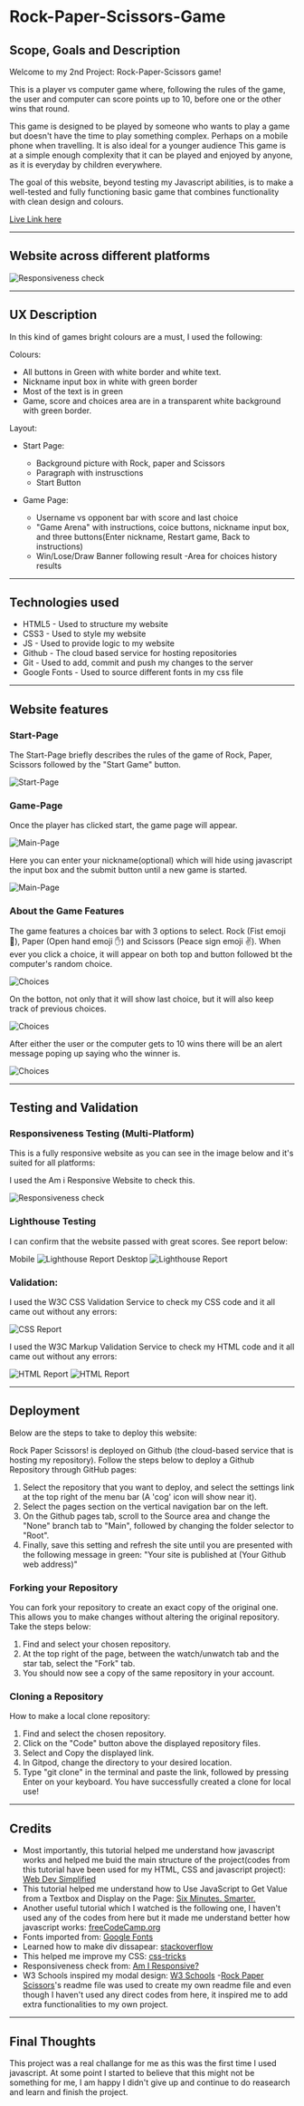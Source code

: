 # Rock-Paper-Scissors-Game

## Scope, Goals and Description
Welcome to my 2nd Project: Rock-Paper-Scissors game! 

This is a player vs computer game where, following the rules of the game, the user and computer can score points up to 10, before one or the other wins that round. 

This game is designed to be played by someone who wants to play a game but doesn't have the time to play something complex. Perhaps on a mobile phone when travelling. It is also ideal for a younger audience This game is at a simple enough complexity that it can be played and enjoyed by anyone, as it is everyday by children everywhere.

The goal of this website, beyond testing my Javascript abilities, is to make a well-tested and fully functioning basic game that combines functionality with clean design and colours. 

[Live Link here](https://mikyrenato.github.io/2nd-Project-Rock-Paper-Scissors/home.html)

---
## Website across different platforms
![Responsiveness check](/assets/images//responsiveness.PNG)

---
## UX Description

In this kind of games bright colours are a must, I used the following:

Colours:

- All buttons in Green with white border and white text.
- Nickname input box in white with green border
- Most of the text is in green
- Game, score and choices area are in a transparent white background with green border.

Layout:

- Start Page:
  - Background picture with Rock, paper and Scissors 
  - Paragraph with instrusctions
  - Start Button

- Game Page:
  - Username vs opponent bar with score and last choice
  - "Game Arena" with instructions, coice buttons, nickname input box, and three buttons(Enter nickname, Restart game, Back to instructions)
  - Win/Lose/Draw Banner following result
  -Area for choices history results


---

## Technologies used

- HTML5 - Used to structure my website
- CSS3 - Used to style my website
- JS - Used to provide logic to my website
- Github - The cloud based service for hosting repositories
- Git - Used to add, commit and push my changes to the server
- Google Fonts - Used to source different fonts in my css file

---
## Website features

### Start-Page

The Start-Page briefly describes the rules of the game of Rock, Paper, Scissors followed by the "Start Game" button.

![Start-Page](/assets/images/home.PNG)

### Game-Page

Once the player has clicked start, the game page will appear.

![Main-Page](/assets/images/game.PNG)

Here you can enter your nickname(optional) which will hide using javascript the input box and the submit button until a new game is started.

![Main-Page](/assets/images/game2.PNG)


### About the Game Features

The game features a choices bar with 3 options to select. Rock (Fist emoji 🤜), Paper (Open hand emoji ✋) and Scissors (Peace sign emoji ✌️). When ever you click a choice, it will appear on both top and button followed bt the computer's random choice. 

![Choices](/assets/images/game3.PNG)

On the botton, not only that it will show last choice, but it will also keep track of previous choices.

![Choices](/assets/images/game4.PNG)

After either the user or the computer gets to 10 wins there will be an alert message poping up saying who the winner is.

![Choices](/assets/images/alert.PNG)

---

## Testing and Validation

### Responsiveness Testing (Multi-Platform)

This is a fully responsive website as you can see in the image below and it's suited for all platforms:

I used the Am i Responsive Website to check this.

![Responsiveness check](/assets/images//responsiveness.PNG)

### Lighthouse Testing

I can confirm that the website passed with great scores. See report below:

Mobile
![Lighthouse Report](/assets/images/lighthouse.PNG)
Desktop
![Lighthouse Report](/assets/images/lighthouse2.PNG)


### Validation:

I used the W3C CSS Validation Service to check my CSS code and it all came out without any errors:

![CSS Report](/assets/images/css.PNG)

I used the W3C Markup Validation Service to check my HTML code and it all came out without any errors:

![HTML Report](/assets/images/homew3c.PNG)
![HTML Report](/assets/images/indexw3c.PNG)

---
## Deployment
Below are the steps to take to deploy this website:

Rock Paper Scissors! is deployed on Github (the cloud-based service that is hosting my repository). Follow the steps below to deploy a Github Repository through GitHub pages:

1. Select the repository that you want to deploy, and select the settings link at the top right of the menu bar (A 'cog' icon will show near it).
2. Select the pages section on the vertical navigation bar on the left.
3. On the Github pages tab, scroll to the Source area and change the "None" branch tab to "Main", followed by changing the folder selector to "Root".
4. Finally, save this setting and refresh the site until you are presented with the following message in green: "Your site is published at (Your Github web address)"

### Forking your Repository
You can fork your repository to create an exact copy of the original one. This allows you to make changes without altering the original repository. 
Take the steps below:

1. Find and select your chosen repository.
2. At the top right of the page, between the watch/unwatch tab and the star tab, select the "Fork" tab.
3. You should now see a copy of the same repository in your account.

### Cloning a Repository
How to make a local clone repository:

1. Find and select the chosen repository.
2. Click on the "Code" button above the displayed repository files.
3. Select and Copy the displayed link.
4. In Gitpod, change the directory to your desired location.
5. Type "git clone" in the terminal and paste the link, followed by pressing Enter on your keyboard. You have successfully created a clone for local use!


---
## Credits

- Most importantly, this tutorial helped me understand how javascript works and helped me buid the main structure of the project(codes from this tutorial have been used for my HTML, CSS and javascript project): [Web Dev Simplified](https://www.youtube.com/watch?v=1yS-JV4fWqY&list=PLFIUQuoVboS-nnEsyVYuwS0S1-tQJRwc8&index=4&t=516s)
- This tutorial helped me understand how to Use JavaScript to Get Value from a Textbox and Display on the Page: [Six Minutes. Smarter.](https://www.youtube.com/watch?v=aEj0Wu33hJM&t=344s)
- Another useful tutorial which I watched is the following one, I haven't used any of the codes from here but it made me understand better how javascript works: [freeCodeCamp.org
](https://www.youtube.com/watch?v=jaVNP3nIAv0&list=PLFIUQuoVboS-nnEsyVYuwS0S1-tQJRwc8&index=5&t=4119s)
- Fonts imported from: [Google Fonts](https://fonts.googleapis.com/css2?family=Luckiest+Guy&display=swap)
- Learned how to make div dissapear: [stackoverflow]([https://cssgradient.io/](https://stackoverflow.com/questions/25209834/trying-to-make-a-div-disappear-with-javascript))
- This helped me improve my CSS: [css-tricks](https://css-tricks.com/examples/hrs/)
- Responsiveness check from: [Am I Responsive?](http://ami.responsivedesign.is/)
- W3 Schools inspired my modal design: [W3 Schools](https://www.w3schools.com/howto/howto_css_modals.asp)
-[Rock Paper Scissors](https://github.com/Robrowno/rock-paper-scissors)'s readme file was used to create my own readme file and even though I haven't used any direct codes from here, it inspired me to add extra functionalities to my own project.


---
## Final Thoughts

This project was a real challange for me as this was the first time I used javascript. At some point I started to believe that this might not be something for me, I am happy I didn't give up and continue to do reasearch and learn and finish the project.


